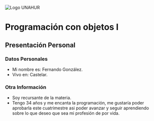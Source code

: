 ![Logo UNAHUR](./UNAHUR.png)

# Programación con objetos I
## Presentación Personal

### Datos Personales
- Mi nombre es: Fernando González.
- Vivo en: Castelar.


### Otra Información
- Soy recursante de la materia.
- Tengo 34 años y me encanta la programación, me gustaría poder aprobarla este cuatrimestre asi poder avanzar y seguir aprendiendo sobre lo que deseo que sea mi profesión de por vida.
